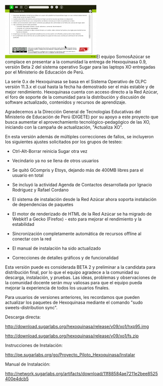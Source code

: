 <html><body><a href="/files/2013/04/Captura-de-pantalla-260413-104509.png"><img class="alignright size-medium wp-image-329" title="Captura de pantalla - 260413 - 10:45:09" src="/files/2013/04/Captura-de-pantalla-260413-104509-300x175.png" alt="" width="300" height="175"></a>El equipo SomosAzúcar se complace en presentar a la comunidad la entrega de Hexoquinasa 0.9, versión Beta 2 del sistema operativo Sugar para las laptops XO entregadas por el Ministerio de Educación de Perú.



La serie 0.x de Hexoquinasa se basa en el Sistema Operativo de OLPC versión 11.3.x el cual hasta la fecha ha demostrado ser el más estable y de mejor rendimiento. Hexoquinasa cuenta con acceso directo a la Red Azúcar, el foro de soporte de la comunidad para la distribución y discusión de software actualizado, contenidos y recursos de aprendizaje.



Agradecemos a la Dirección General de Tecnologías Educativas del Ministerio de Educación de Perú (DIGETE) por su apoyo a este proyecto que busca aumentar el aprovechamiento tecnológico-pedagógico de las XO, iniciando con la campaña de actualización, "Actualiza XO".



En esta versión además de múltiples correcciones de fallos, se incluyeron los siguientes ajustes solicitados por los grupos de testeo:

- Ctrl-Alt-Borrar reinicia Sugar otra vez

- Vecindario ya no se llena de otros usuarios

- Se quitó GCompris y Etoys, dejando más de 400MB libres para el usuario en total

- Se incluyó la actividad Agenda de Contactos desarrollada por Ignacio Rodriguez y Rafael Cordano

- El sistema de instalación desde la Red Azúcar ahora soporta instalación de dependencias de paquetes

- El motor de renderizado de HTML de la Red Azúcar se ha migrado de Webkit1 a Gecko (Firefox) - esto para mejorar el rendimiento y la estabilidad

- Sincronización completamente automática de recursos offline al conectar con la red

- El manual de instalación ha sido actualizado

- Correcciones de detalles gráficos y de funcionalidad



Esta versión puede es considerada BETA 2 y preliminar a la candidata para distribución final, por lo que el equipo agradece a la comunidad su descarga, instalación, y pruebas. Las ideas, problemas y observaciones de la comunidad docente serán muy valiosas para que el equipo pueda mejorar la experiencia de todos los usuarios finales.



Para usuarios de versiones anteriores, les recordamos que pueden actualizar los paquetes de Hexoquinasa mediante el comando "sudo sweets-distribution sync".



Descarga directa:

<a href="http://download.sugarlabs.org/hexoquinasa/release/v09/xo1/hxp95.img"> http://download.sugarlabs.org/hexoquinasa/release/v09/xo1/hxp95.img</a>

<a href="http://download.sugarlabs.org/hexoquinasa/release/v09/xo1/fs.zip"> http://download.sugarlabs.org/hexoquinasa/release/v09/xo1/fs.zip</a>



Instrucciones de Instalación:

<a href="http://pe.sugarlabs.org/go/Proyecto_Piloto_Hexoquinasa/Instalar"> http://pe.sugarlabs.org/go/Proyecto_Piloto_Hexoquinasa/Instalar</a>



Manual de Instalación:

<a href="http://network.sugarlabs.org/artifacts/download/11f88584ae7211e2bee8525400e4dcb5"> http://network.sugarlabs.org/artifacts/download/11f88584ae7211e2bee8525400e4dcb5</a></body></html>